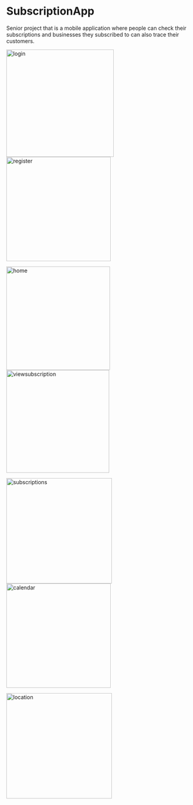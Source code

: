# SubscriptionApp
 
Senior project that is a mobile application where people can check their subscriptions and businesses they subscribed to can also trace their customers.

<img width="282" alt="login" src="https://github.com/burakerdgn1/SubscriptionApp/assets/61464716/add063b6-a607-4934-b2c6-c6f788311a82"> <img width="274" alt="register" src="https://github.com/burakerdgn1/SubscriptionApp/assets/61464716/1f8d94f5-22a3-47df-8b39-ae2796324385">

<img width="272" alt="home" src="https://github.com/burakerdgn1/SubscriptionApp/assets/61464716/69f50d4c-a31c-462e-bd3c-2a0e03e7101c"> <img width="270" alt="viewsubscription" src="https://github.com/burakerdgn1/SubscriptionApp/assets/61464716/7cb46db5-2e19-4ff6-926f-fdfa57f2d68e">

<img width="277" alt="subscriptions" src="https://github.com/burakerdgn1/SubscriptionApp/assets/61464716/f4aa6ebc-4316-4cbd-8023-85393bd45940"> <img width="274" alt="calendar" src="https://github.com/burakerdgn1/SubscriptionApp/assets/61464716/19d30d57-f4cc-47b3-91b7-ef85cd500ee9">

<img width="277" alt="location" src="https://github.com/burakerdgn1/SubscriptionApp/assets/61464716/50b274fc-05d2-4f0c-88f2-0fdc2caa5935">




